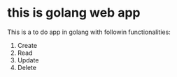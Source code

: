 <h1>this is golang web app</h1>
<p>This is a to do app in golang with followin functionalities:</p>
<ol>
<li>Create</li>
<li>Read</li>
<li>Update</li>
<li>Delete</li>
</ol>